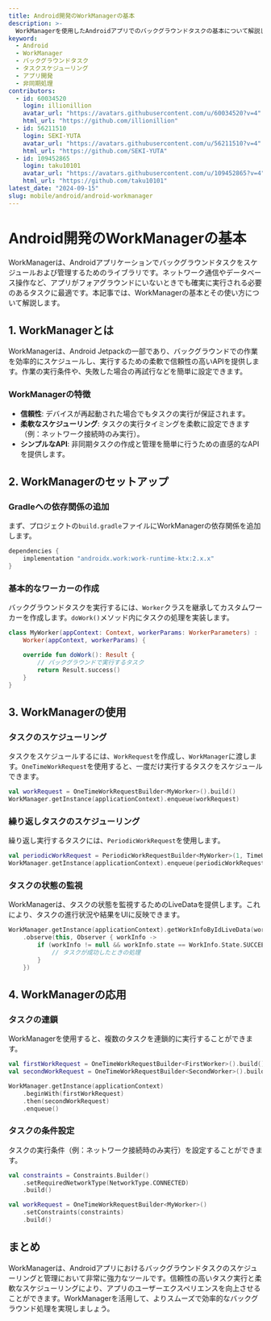 ```yaml
---
title: Android開発のWorkManagerの基本
description: >-
  WorkManagerを使用したAndroidアプリでのバックグラウンドタスクの基本について解説します。信頼性の高いタスクスケジューリングの方法を学びましょう。
keyword:
  - Android
  - WorkManager
  - バックグラウンドタスク
  - タスクスケジューリング
  - アプリ開発
  - 非同期処理
contributors:
  - id: 60034520
    login: illionillion
    avatar_url: "https://avatars.githubusercontent.com/u/60034520?v=4"
    html_url: "https://github.com/illionillion"
  - id: 56211510
    login: SEKI-YUTA
    avatar_url: "https://avatars.githubusercontent.com/u/56211510?v=4"
    html_url: "https://github.com/SEKI-YUTA"
  - id: 109452865
    login: taku10101
    avatar_url: "https://avatars.githubusercontent.com/u/109452865?v=4"
    html_url: "https://github.com/taku10101"
latest_date: "2024-09-15"
slug: mobile/android/android-workmanager
---
```


# Android開発のWorkManagerの基本

WorkManagerは、Androidアプリケーションでバックグラウンドタスクをスケジュールおよび管理するためのライブラリです。ネットワーク通信やデータベース操作など、アプリがフォアグラウンドにいないときでも確実に実行される必要のあるタスクに最適です。本記事では、WorkManagerの基本とその使い方について解説します。

## 1. WorkManagerとは

WorkManagerは、Android Jetpackの一部であり、バックグラウンドでの作業を効率的にスケジュールし、実行するための柔軟で信頼性の高いAPIを提供します。作業の実行条件や、失敗した場合の再試行などを簡単に設定できます。

### WorkManagerの特徴

- **信頼性**: デバイスが再起動された場合でもタスクの実行が保証されます。
- **柔軟なスケジューリング**: タスクの実行タイミングを柔軟に設定できます（例：ネットワーク接続時のみ実行）。
- **シンプルなAPI**: 非同期タスクの作成と管理を簡単に行うための直感的なAPIを提供します。

## 2. WorkManagerのセットアップ

### Gradleへの依存関係の追加

まず、プロジェクトの`build.gradle`ファイルにWorkManagerの依存関係を追加します。

```gradle
dependencies {
    implementation "androidx.work:work-runtime-ktx:2.x.x"
}
```

### 基本的なワーカーの作成

バックグラウンドタスクを実行するには、`Worker`クラスを継承してカスタムワーカーを作成します。`doWork()`メソッド内にタスクの処理を実装します。

```kotlin
class MyWorker(appContext: Context, workerParams: WorkerParameters) :
    Worker(appContext, workerParams) {

    override fun doWork(): Result {
        // バックグラウンドで実行するタスク
        return Result.success()
    }
}
```

## 3. WorkManagerの使用

### タスクのスケジューリング

タスクをスケジュールするには、`WorkRequest`を作成し、`WorkManager`に渡します。`OneTimeWorkRequest`を使用すると、一度だけ実行するタスクをスケジュールできます。

```kotlin
val workRequest = OneTimeWorkRequestBuilder<MyWorker>().build()
WorkManager.getInstance(applicationContext).enqueue(workRequest)
```

### 繰り返しタスクのスケジューリング

繰り返し実行するタスクには、`PeriodicWorkRequest`を使用します。

```kotlin
val periodicWorkRequest = PeriodicWorkRequestBuilder<MyWorker>(1, TimeUnit.HOURS).build()
WorkManager.getInstance(applicationContext).enqueue(periodicWorkRequest)
```

### タスクの状態の監視

WorkManagerは、タスクの状態を監視するためのLiveDataを提供します。これにより、タスクの進行状況や結果をUIに反映できます。

```kotlin
WorkManager.getInstance(applicationContext).getWorkInfoByIdLiveData(workRequest.id)
    .observe(this, Observer { workInfo ->
        if (workInfo != null && workInfo.state == WorkInfo.State.SUCCEEDED) {
            // タスクが成功したときの処理
        }
    })
```

## 4. WorkManagerの応用

### タスクの連鎖

WorkManagerを使用すると、複数のタスクを連鎖的に実行することができます。

```kotlin
val firstWorkRequest = OneTimeWorkRequestBuilder<FirstWorker>().build()
val secondWorkRequest = OneTimeWorkRequestBuilder<SecondWorker>().build()

WorkManager.getInstance(applicationContext)
    .beginWith(firstWorkRequest)
    .then(secondWorkRequest)
    .enqueue()
```

### タスクの条件設定

タスクの実行条件（例：ネットワーク接続時のみ実行）を設定することができます。

```kotlin
val constraints = Constraints.Builder()
    .setRequiredNetworkType(NetworkType.CONNECTED)
    .build()

val workRequest = OneTimeWorkRequestBuilder<MyWorker>()
    .setConstraints(constraints)
    .build()
```

## まとめ

WorkManagerは、Androidアプリにおけるバックグラウンドタスクのスケジューリングと管理において非常に強力なツールです。信頼性の高いタスク実行と柔軟なスケジューリングにより、アプリのユーザーエクスペリエンスを向上させることができます。WorkManagerを活用して、よりスムーズで効率的なバックグラウンド処理を実現しましょう。
